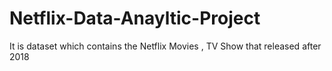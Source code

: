 # Netflix-Data-Anayltic-Project
It is dataset which contains the  Netflix Movies , TV Show that released after 2018
